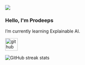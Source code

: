 
![](https://arturssmirnovs.github.io/github-profile-readme-generator/images/banner.png)

### Hello, I'm Prodeeps

I’m currently learning Explainable AI.


[<img src='https://cdn.jsdelivr.net/npm/simple-icons@3.0.1/icons/github.svg' alt='github' height='40'>](https://github.com/misbahs100)  

![GitHub streak stats](https://streak-stats.demolab.com/?user=misbahs100)  

